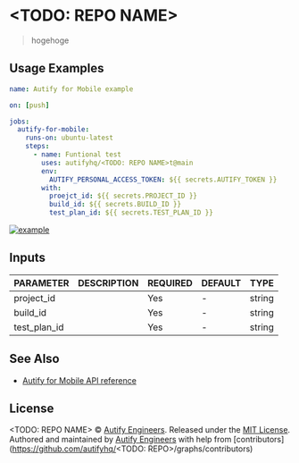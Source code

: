 # <TODO: REPO NAME>

> hogehoge

## Usage Examples

```yml
name: Autify for Mobile example

on: [push]

jobs:
  autify-for-mobile:
    runs-on: ubuntu-latest
    steps:
      - name: Funtional test
        uses: autifyhq/<TODO: REPO NAME>t@main
        env:
          AUTIFY_PERSONAL_ACCESS_TOKEN: ${{ secrets.AUTIFY_TOKEN }}
        with:
          proejct_id: ${{ secrets.PROJECT_ID }}
          build_id: ${{ secrets.BUILD_ID }}
          test_plan_id: ${{ secrets.TEST_PLAN_ID }}
```

[![example](https://github.com/autifyhq/github-action/workflows/example-basic/badge.svg?branch=main)](.github/workflows/example.yml)


## Inputs

| PARAMETER | DESCRIPTION | REQUIRED | DEFAULT | TYPE |
| --- | --- | --- | --- | --- |
| project_id | | Yes | - | string |
| build_id | | Yes | - | string |
| test_plan_id | | Yes | - | string |

## See Also

- [Autify for Mobile API reference](https://mobile-app.autify.com/api/docs/index.html)

## License

<TODO: REPO NAME> © [Autify Engineers](https://github.com/autifyhq). Released under the [MIT License](LICENSE).<br/>
Authored and maintained by [Autify Engineers](https://github.com/autifyhq) with help from [contributors](https://github.com/autifyhq/<TODO: REPO>/graphs/contributors)
